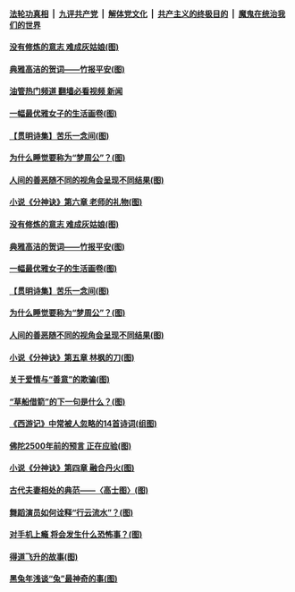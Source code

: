 ####  [法轮功真相](../../../../basic/blob/master/README.md?t=02150412) &nbsp;|&nbsp; [九评共产党](../../../../9ping.md/blob/master/README.md?t=02150412) &nbsp;|&nbsp; [解体党文化](../../../../jtdwh.md/blob/master/README.md?t=02150412)  &nbsp;|&nbsp; [共产主义的终极目的](../../../../gczydzjmd.md/blob/master/README.md?t=02150412) &nbsp;|&nbsp; [魔鬼在统治我们的世界](../../../../mgztzwmdsj.md/blob/master/README.md?t=02150412) 

#### [没有修炼的意志 难成灰姑娘(图)](../pages/p7/1028824.md?t=02150412) 

#### [典雅高洁的贺词——竹报平安(图)](../pages/p7/1028073.md?t=02150412) 

#### [油管热门频道 翻墙必看视频 新闻](http://129.146.143.75:81/youtube.html?02150412)

#### [一幅最优雅女子的生活画卷(图)](../pages/p7/1022907.md?t=02150412) 

#### [【贯明诗集】苦乐一念间(图)](../pages/p7/1028195.md?t=02150412) 

#### [为什么睡觉要称为“梦周公”？(图)](../pages/p7/1028499.md?t=02150412) 

#### [人间的善恶随不同的视角会呈现不同结果(图)](../pages/p7/1028610.md?t=02150412) 

#### [小说《分神诀》第六章 老师的礼物(图)](../pages/p7/1028157.md?t=02150412) 

#### [没有修炼的意志 难成灰姑娘(图)](../pages/p7/1028824.md?t=02150412) 

#### [典雅高洁的贺词——竹报平安(图)](../pages/p7/1028073.md?t=02150412) 

#### [一幅最优雅女子的生活画卷(图)](../pages/p7/1022907.md?t=02150412) 

#### [【贯明诗集】苦乐一念间(图)](../pages/p7/1028195.md?t=02150412) 

#### [为什么睡觉要称为“梦周公”？(图)](../pages/p7/1028499.md?t=02150412) 

#### [人间的善恶随不同的视角会呈现不同结果(图)](../pages/p7/1028610.md?t=02150412) 

#### [小说《分神诀》第五章 林枫的刀(图)](../pages/p7/1028152.md?t=02150412) 

#### [关于爱情与“善意”的欺骗(图)](../pages/p7/1028717.md?t=02150412) 

#### [“草船借箭”的下一句是什么？(图)](../pages/p7/1028374.md?t=02150412) 


#### [《西游记》中常被人忽略的14首诗词(组图)](../pages/p7/1028381.md?t=02150412) 

#### [佛陀2500年前的预言 正在应验(图)](../pages/p7/1028507.md?t=02150412) 

#### [小说《分神诀》第四章 融合丹火(图)](../pages/p7/1028151.md?t=02150412) 


#### [古代夫妻相处的典范——〈高士图〉(图)](../pages/p7/1027764.md?t=02150412) 

#### [舞蹈演员如何诠释“行云流水”？(图)](../pages/p7/1028227.md?t=02150412) 

#### [对手机上瘾 将会发生什么恐怖事？(图)](../pages/p7/1028225.md?t=02150412) 

#### [得道飞升的故事(图)](../pages/p7/1027123.md?t=02150412) 

#### [黑兔年浅谈“兔”最神奇的事(图)](../pages/p7/1027124.md?t=02150412) 

<img src='http://gfw-breaker.win/goodnews/indexes/p7.md' width='0px' height='0px'/>
